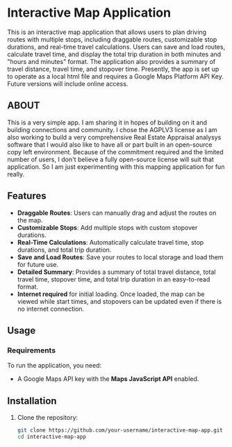 # Interactive Map Application

This is an interactive map application that allows users to plan driving routes with multiple stops, including draggable routes, customizable stop durations, and real-time travel calculations. Users can save and load routes, calculate travel time, and display the total trip duration in both minutes and "hours and minutes" format. The application also provides a summary of travel distance, travel time, and stopover time. Presently, the app is set up to operate as a local html file and requires a Google Maps Platform API Key. Future versions will include online access.

## ABOUT
This is a very simple app. I am sharing it in hopes of building on it and building connections and community. I chose the AGPLV3 license as I am also working to build a very comprehensive Real Estate Appraisal analysys software that I would also like to have all or part built in an open-source copy left environment. Because of the commitment required and the limited number of users, I don't believe a fully open-source license will suit that application. So I am just experimenting with this mapping application for fun really.


## Features
- **Draggable Routes**: Users can manually drag and adjust the routes on the map.
- **Customizable Stops**: Add multiple stops with custom stopover durations.
- **Real-Time Calculations**: Automatically calculate travel time, stop durations, and total trip duration.
- **Save and Load Routes**: Save your routes to local storage and load them for future use.
- **Detailed Summary**: Provides a summary of total travel distance, total travel time, stopover time, and total trip duration in an easy-to-read format.
- **Internet required** for initial loading. Once loaded, the map can be viewed while start times, and stopovers can be updated even if there is no internet connection.

## Usage

### Requirements
To run the application, you need:
- A Google Maps API key with the **Maps JavaScript API** enabled.

## Installation
1. Clone the repository:
   ```bash
   git clone https://github.com/your-username/interactive-map-app.git
   cd interactive-map-app
